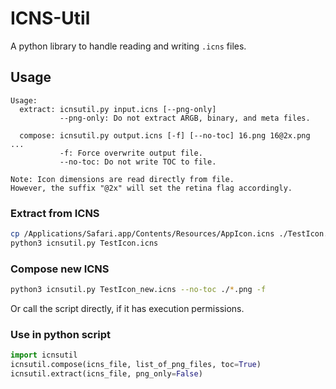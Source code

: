# ICNS-Util

A python library to handle reading and writing `.icns` files.


## Usage


```
Usage:
  extract: icnsutil.py input.icns [--png-only]
           --png-only: Do not extract ARGB, binary, and meta files.

  compose: icnsutil.py output.icns [-f] [--no-toc] 16.png 16@2x.png ...
           -f: Force overwrite output file.
           --no-toc: Do not write TOC to file.

Note: Icon dimensions are read directly from file.
However, the suffix "@2x" will set the retina flag accordingly.
```


### Extract from ICNS

```sh
cp /Applications/Safari.app/Contents/Resources/AppIcon.icns ./TestIcon.icns
python3 icnsutil.py TestIcon.icns
```


### Compose new ICNS

```sh
python3 icnsutil.py TestIcon_new.icns --no-toc ./*.png -f
```

Or call the script directly, if it has execution permissions.


### Use in python script

```python
import icnsutil
icnsutil.compose(icns_file, list_of_png_files, toc=True)
icnsutil.extract(icns_file, png_only=False)
```
